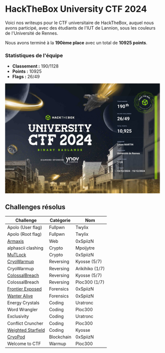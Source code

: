 # HackTheBox University CTF 2024

Voici nos writeups pour le CTF universitaire de HackTheBox, auquel nous avons participé, avec des étudiants de l'IUT de Lannion, sous les couleurs de l'Université de Rennes.

Nous avons terminé à la **190ème place** avec un total de **10925 points**.

### Statistiques de l'équipe
- **Classement :** 190/1128
- **Points :** 10925
- **Flags :** 26/49

![Certificat](images/stats-equipe.jpg)

## Challenges résolus

| Challenge | Catégorie | Nom |
| --- | --- | --- |
| Apolo (User flag) | Fullpwn | Twylix |
| Apolo (Root flag) | Fullpwn | Twylix |
| <a href="https://github.com/0xSpiizN/HTB-University-CTF-2024-Writeups/tree/main/0xSpiizN#armaxis">Armaxis</a> | Web | 0xSpiizN |
| alphascii clashing | Crypto | Mpoijytre |
| <a href="https://github.com/0xSpiizN/HTB-University-CTF-2024-Writeups/tree/main/0xSpiizN#mutlock">MuTLock</a> | Crypto | 0xSpiizN |
| [CryoWarmup](https://github.com/0xSpiizN/HTB-University-CTF-2024-Writeups/tree/main/Kyosse/CryoWarmup/writeup.md) | Reversing | Kyosse (5/7) |
| CryoWarmup | Reversing | Arikihiko (1/7) |
| [ColossalBreach](https://github.com/0xSpiizN/HTB-University-CTF-2024-Writeups/tree/main/Kyosse/ColossalBreach/writeup.md) | Reversing | Kyosse (5/7) |
| ColossalBreach | Reversing | Ploc300 (1/7) |
| <a href="https://github.com/0xSpiizN/HTB-University-CTF-2024-Writeups/tree/main/0xSpiizN#frontier-exposed">Frontier Exposed</a> | Forensics | 0xSpiizN |
| <a href="https://github.com/0xSpiizN/HTB-University-CTF-2024-Writeups/tree/main/0xSpiizN#wanter-alive">Wanter Alive</a> | Forensics | 0xSpiizN |
| Energy Crystals | Coding | Uratronc |
| Word Wrangler | Coding | Ploc300 |
| Exclusivity | Coding | Uratronc |
| Conflict Cruncher | Coding | Ploc300 |
| [Weighted Starfield](https://github.com/0xSpiizN/HTB-University-CTF-2024-Writeups/tree/main/Kyosse/Weighted%20Starfield) | Coding | Kyosse |
| <a href="https://github.com/0xSpiizN/HTB-University-CTF-2024-Writeups/tree/main/0xSpiizN#cryopod">CryoPod</a> | Blockchain | 0xSpiizN |
| Welcome to CTF | Warmup | Ploc300 |
